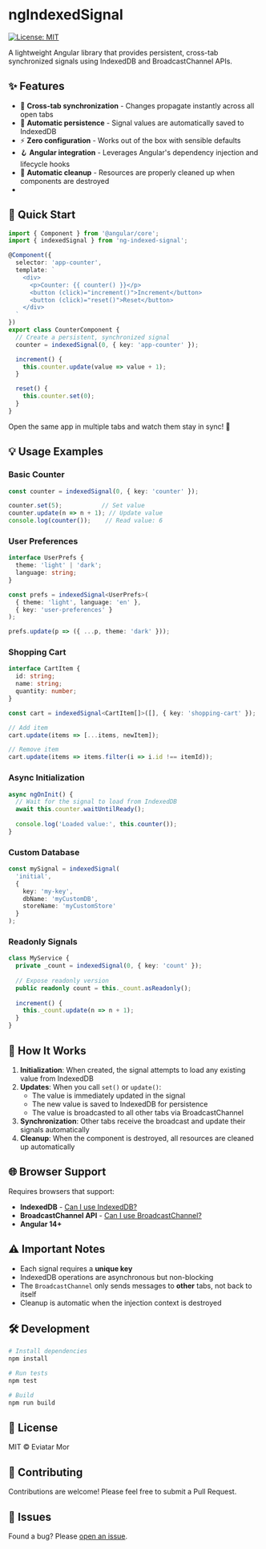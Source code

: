 # ngIndexedSignal

[![License: MIT](https://img.shields.io/badge/License-MIT-yellow.svg)](https://opensource.org/licenses/MIT)

A lightweight Angular library that provides persistent, cross-tab synchronized signals using IndexedDB and BroadcastChannel APIs.

## ✨ Features

- 🔄 **Cross-tab synchronization** - Changes propagate instantly across all open tabs
- 💾 **Automatic persistence** - Signal values are automatically saved to IndexedDB
- ⚡ **Zero configuration** - Works out of the box with sensible defaults
- 🪝 **Angular integration** - Leverages Angular's dependency injection and lifecycle hooks
- 🧹 **Automatic cleanup** - Resources are properly cleaned up when components are destroyed
- 
## 🚀 Quick Start
```typescript
import { Component } from '@angular/core';
import { indexedSignal } from 'ng-indexed-signal';

@Component({
  selector: 'app-counter',
  template: `
    <div>
      <p>Counter: {{ counter() }}</p>
      <button (click)="increment()">Increment</button>
      <button (click)="reset()">Reset</button>
    </div>
  `
})
export class CounterComponent {
  // Create a persistent, synchronized signal
  counter = indexedSignal(0, { key: 'app-counter' });

  increment() {
    this.counter.update(value => value + 1);
  }

  reset() {
    this.counter.set(0);
  }
}
```

Open the same app in multiple tabs and watch them stay in sync! 🎉

## 💡 Usage Examples

### Basic Counter
```typescript
const counter = indexedSignal(0, { key: 'counter' });

counter.set(5);           // Set value
counter.update(n => n + 1); // Update value
console.log(counter());    // Read value: 6
```

### User Preferences
```typescript
interface UserPrefs {
  theme: 'light' | 'dark';
  language: string;
}

const prefs = indexedSignal<UserPrefs>(
  { theme: 'light', language: 'en' },
  { key: 'user-preferences' }
);

prefs.update(p => ({ ...p, theme: 'dark' }));
```

### Shopping Cart
```typescript
interface CartItem {
  id: string;
  name: string;
  quantity: number;
}

const cart = indexedSignal<CartItem[]>([], { key: 'shopping-cart' });

// Add item
cart.update(items => [...items, newItem]);

// Remove item
cart.update(items => items.filter(i => i.id !== itemId));
```

### Async Initialization
```typescript
async ngOnInit() {
  // Wait for the signal to load from IndexedDB
  await this.counter.waitUntilReady();
  
  console.log('Loaded value:', this.counter());
}
```

### Custom Database
```typescript
const mySignal = indexedSignal(
  'initial',
  {
    key: 'my-key',
    dbName: 'myCustomDB',
    storeName: 'myCustomStore'
  }
);
```

### Readonly Signals
```typescript
class MyService {
  private _count = indexedSignal(0, { key: 'count' });
  
  // Expose readonly version
  public readonly count = this._count.asReadonly();
  
  increment() {
    this._count.update(n => n + 1);
  }
}
```

## 🔄 How It Works

1. **Initialization**: When created, the signal attempts to load any existing value from IndexedDB
2. **Updates**: When you call `set()` or `update()`:
   - The value is immediately updated in the signal
   - The new value is saved to IndexedDB for persistence
   - The value is broadcasted to all other tabs via BroadcastChannel
3. **Synchronization**: Other tabs receive the broadcast and update their signals automatically
4. **Cleanup**: When the component is destroyed, all resources are cleaned up automatically

## 🌐 Browser Support

Requires browsers that support:
- **IndexedDB** - [Can I use IndexedDB?](https://caniuse.com/indexeddb)
- **BroadcastChannel API** - [Can I use BroadcastChannel?](https://caniuse.com/broadcastchannel)
- **Angular 14+**

## ⚠️ Important Notes

- Each signal requires a **unique key**
- IndexedDB operations are asynchronous but non-blocking
- The `BroadcastChannel` only sends messages to **other** tabs, not back to itself
- Cleanup is automatic when the injection context is destroyed

## 🛠️ Development
```bash
# Install dependencies
npm install

# Run tests
npm test

# Build
npm run build
```

## 📄 License

MIT © Eviatar Mor

## 🤝 Contributing

Contributions are welcome! Please feel free to submit a Pull Request.

## 🐛 Issues

Found a bug? Please [open an issue]([https://github.com/yourusername/ng-indexed-signal/issues](https://github.com/eviatarmor/ngIndexedSignal/issues/new)).
